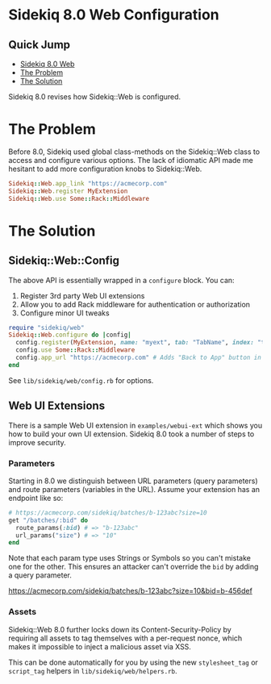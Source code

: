 
# Sidekiq 8.0 Web Configuration

## Quick Jump
<!--toc:start-->
- [Sidekiq 8.0 Web](#sidekiq-80-web)
- [The Problem](#the-problem)
- [The Solution](#the-solution)
<!--toc:end-->

Sidekiq 8.0 revises how Sidekiq::Web is configured.

# The Problem

Before 8.0, Sidekiq used global class-methods on the Sidekiq::Web class to access and configure various options.
The lack of idiomatic API made me hesitant to add more configuration knobs to Sidekiq::Web.

```ruby
Sidekiq::Web.app_link "https://acmecorp.com"
Sidekiq::Web.register MyExtension
Sidekiq::Web.use Some::Rack::Middleware
```

# The Solution

## Sidekiq::Web::Config

The above API is essentially wrapped in a `configure` block. You can:

1. Register 3rd party Web UI extensions
2. Allow you to add Rack middleware for authentication or authorization
3. Configure minor UI tweaks

```ruby
require "sidekiq/web"
Sidekiq::Web.configure do |config|
  config.register(MyExtension, name: "myext", tab: "TabName", index: "tabpage/")
  config.use Some::Rack::Middleware
  config.app_url "https://acmecorp.com" # Adds "Back to App" button in the UI
end
```

See `lib/sidekiq/web/config.rb` for options.

## Web UI Extensions

There is a sample Web UI extension in `examples/webui-ext` which shows you how to build your own UI extension.
Sidekiq 8.0 took a number of steps to improve security.

### Parameters

Starting in 8.0 we distinguish between URL parameters (query parameters) and route parameters (variables in the URL).
Assume your extension has an endpoint like so:

```ruby
# https://acmecorp.com/sidekiq/batches/b-123abc?size=10
get "/batches/:bid" do
  route_params(:bid) # => "b-123abc"
  url_params("size") # => "10"
end
```

Note that each param type uses Strings or Symbols so you can't mistake one for the other.
This ensures an attacker can't override the `bid` by adding a query parameter.

https://acmecorp.com/sidekiq/batches/b-123abc?size=10&bid=b-456def

### Assets

Sidekiq::Web 8.0 further locks down its Content-Security-Policy by requiring all assets to tag themselves with a per-request nonce, which makes it impossible to inject a malicious asset via XSS.

This can be done automatically for you by using the new `stylesheet_tag` or `script_tag` helpers in `lib/sidekiq/web/helpers.rb`.